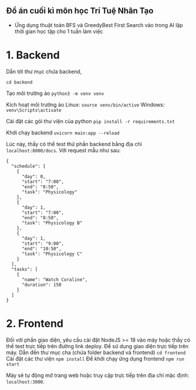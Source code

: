 ## Đồ án cuối kì môn học Trí Tuệ Nhân Tạo

- Ứng dụng thuật toán BFS và GreedyBest First Search vào trong AI lập thời gian học tập cho 1 tuần làm việc

# 1. Backend

Dẫn tới thư mục chứa backend,

```cd backend```

Tạo môi trường ảo
```python3 -m venv venv```

Kích hoạt môi trường ảo
Linux: ```source venv/bin/active```
Windows: ```venv\Scripts\activate```

Cài đặt các gói thư viện của python
```pip install -r requirements.txt```

Khởi chạy backend
```uvicorn main:app --reload```

Lúc này, thầy có thể test thử phần backend bằng địa chỉ `localhost:8000/docs`. 
Với request mẫu như sau:
```
{
  "schedule": [
    {
      "day": 0,
      "start": "7:00",
      "end": "8:50",
      "task": "Physicology"
    },
    {
      "day": 1,
      "start": "7:00",
      "end": "8:50",
      "task": "Physicology B"
    },
    {
      "day": 1,
      "start": "9:00",
      "end": "10:50",
      "task": "Physicology C"
    }
  ],
  "tasks": [
    {
      "name": "Watch Coraline",
      "duration": 150
    }
  ]
}
```
# 2. Frontend
Đối với phần giao diện, yêu cầu cài đặt NodeJS >= 18 vào máy hoặc thầy có thể test trực tiếp trên đường link deploy.
Để sử dụng giao diện trực tiếp trên máy. Dẫn đến thư mục cha (chứa folder backend và frontend)
```cd frontend```
Cài đặt các thư viện
```npm install```
Để khởi chạy ứng dụng frontend
```npm run start```

Máy sẽ tự động mở trang web hoặc truy cập trực tiếp trên địa chỉ mặc định: `localhost:3000`.

